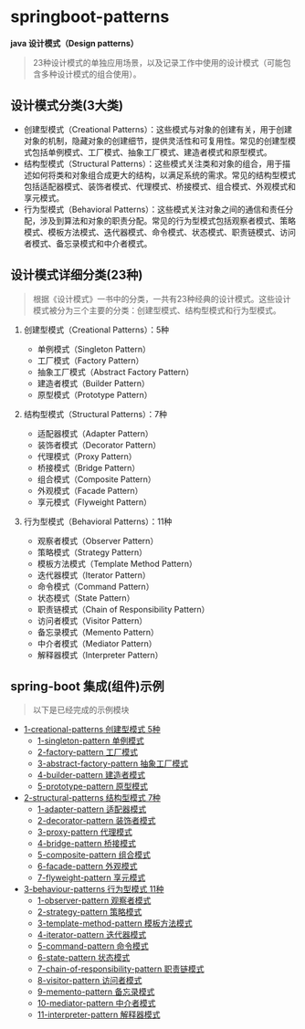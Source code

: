 # springboot-patterns

**java 设计模式（Design patterns）**

> 23种设计模式的单独应用场景，以及记录工作中使用的设计模式（可能包含多种设计模式的组合使用）。

## 设计模式分类(3大类)

* 创建型模式（Creational Patterns）：这些模式与对象的创建有关，用于创建对象的机制，隐藏对象的创建细节，提供灵活性和可复用性。常见的创建型模式包括单例模式、工厂模式、抽象工厂模式、建造者模式和原型模式。
* 结构型模式（Structural
  Patterns）：这些模式关注类和对象的组合，用于描述如何将类和对象组合成更大的结构，以满足系统的需求。常见的结构型模式包括适配器模式、装饰者模式、代理模式、桥接模式、组合模式、外观模式和享元模式。
* 行为型模式（Behavioral
  Patterns）：这些模式关注对象之间的通信和责任分配，涉及到算法和对象的职责分配。常见的行为型模式包括观察者模式、策略模式、模板方法模式、迭代器模式、命令模式、状态模式、职责链模式、访问者模式、备忘录模式和中介者模式。

## 设计模式详细分类(23种)

> 根据《设计模式》一书中的分类，一共有23种经典的设计模式。这些设计模式被分为三个主要的分类：创建型模式、结构型模式和行为型模式。

1. 创建型模式（Creational Patterns）：5种
    * 单例模式（Singleton Pattern）
    * 工厂模式（Factory Pattern）
    * 抽象工厂模式（Abstract Factory Pattern）
    * 建造者模式（Builder Pattern）
    * 原型模式（Prototype Pattern）

2. 结构型模式（Structural Patterns）：7种
    * 适配器模式（Adapter Pattern）
    * 装饰者模式（Decorator Pattern）
    * 代理模式（Proxy Pattern）
    * 桥接模式（Bridge Pattern）
    * 组合模式（Composite Pattern）
    * 外观模式（Facade Pattern）
    * 享元模式（Flyweight Pattern）

3. 行为型模式（Behavioral Patterns）：11种
    * 观察者模式（Observer Pattern）
    * 策略模式（Strategy Pattern）
    * 模板方法模式（Template Method Pattern）
    * 迭代器模式（Iterator Pattern）
    * 命令模式（Command Pattern）
    * 状态模式（State Pattern）
    * 职责链模式（Chain of Responsibility Pattern）
    * 访问者模式（Visitor Pattern）
    * 备忘录模式（Memento Pattern）
    * 中介者模式（Mediator Pattern）
    * 解释器模式（Interpreter Pattern）

## spring-boot 集成(组件)示例

> 以下是已经完成的示例模块

- [1-creational-patterns 创建型模式 5种](./1-creational-patterns)
    - [1-singleton-pattern 单例模式](./1-singleton-pattern)
    - [2-factory-pattern 工厂模式](./2-factory-pattern)
    - [3-abstract-factory-pattern 抽象工厂模式](./3-abstract-factory-pattern)
    - [4-builder-pattern 建造者模式](./4-builder-pattern)
    - [5-prototype-pattern 原型模式](./5-prototype-pattern)
- [2-structural-patterns 结构型模式 7种](./2-structural-patterns)
    - [1-adapter-pattern 适配器模式](./1-adapter-pattern)
    - [2-decorator-pattern 装饰者模式](./2-decorator-pattern)
    - [3-proxy-pattern 代理模式](./3-proxy-pattern)
    - [4-bridge-pattern 桥接模式](./4-bridge-pattern)
    - [5-composite-pattern 组合模式](./5-composite-pattern)
    - [6-facade-pattern 外观模式](./6-facade-pattern)
    - [7-flyweight-pattern 享元模式](./7-flyweight-pattern)
- [3-behaviour-patterns  行为型模式 11种](./3-behaviour-patterns)
    - [1-observer-pattern 观察者模式](./1-observer-pattern)
    - [2-strategy-pattern 策略模式](./2-strategy-pattern)
    - [3-template-method-pattern 模板方法模式](./3-template-method-pattern)
    - [4-iterator-pattern 迭代器模式](./4-iterator-pattern)
    - [5-command-pattern 命令模式](./5-command-pattern)
    - [6-state-pattern 状态模式](./6-state-pattern)
    - [7-chain-of-responsibility-pattern 职责链模式](./7-chain-of-responsibility-pattern)
    - [8-visitor-pattern 访问者模式](./8-visitor-pattern)
    - [9-memento-pattern 备忘录模式](./9-memento-pattern)
    - [10-mediator-pattern 中介者模式](./10-mediator-pattern)
    - [11-interpreter-pattern 解释器模式](./11-interpreter-pattern)

